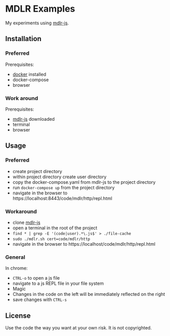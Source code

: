 # MDLR Examples

My experiments using [mdlr-js](https://github.com/kootstra-rene/mdlr-js).

## Installation

### Preferred

Prerequisites:

- [docker](https://www.docker.com) installed
- docker-compose
- browser

### Work around

Prerequisites:

- [mdlr-js](https://github.com/kootstra-rene/mdlr-js) downloaded
- terminal
- browser

## Usage

### Preferred

- create project directory
- within project directory create user directory
- copy the docker-compose.yaml from mdlr-js to the project directory
- run `docker-compose up` from the project directory
- navigate in the browser to https://localhost:8443/code/mdlr/http/repl.html

### Workaround

- clone [mdlr-js](https://github.com/kootstra-rene/mdlr-js)
- open a terminal in the root of the project
- `find * | grep -E '(code|user).*\.js$' > ./file-cache`
- `sudo ./mdlr.sh cert=code/mdlr/http`
- navigate in the browser to https://localhost/code/mdlr/http/repl.html

### General

In chrome:

- `CTRL-o` to open a js file
- navigate to a js REPL file in your file system
- Magic
- Changes in the code on the left will be immediately reflected on the right
- save changes with `CTRL-s`

## License

Use the code the way you want at your own risk. It is not copyrighted.
